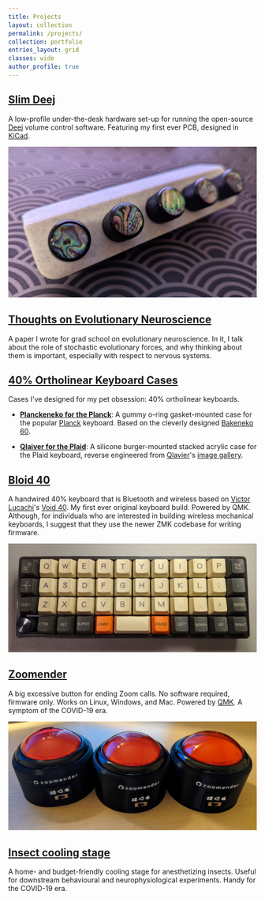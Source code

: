 ```yaml
---
title: Projects
layout: collection
permalink: /projects/
collection: portfolio
entries_layout: grid
classes: wide
author_profile: true
---
```


## [Slim Deej](https://github.com/hanhanhan-kim/slim_deej)
A low-profile under-the-desk hardware set-up for running the open-source [Deej](https://github.com/omriharel/deej) volume control software. Featuring my first ever PCB, designed in [KiCad](https://www.kicad.org/). 

![slim deej](/assets/images/projects/slim_deej.jpg)

## [Thoughts on Evolutionary Neuroscience](https://github.com/hanhanhan-kim/neuroevo_paper)
A paper I wrote for grad school on evolutionary neuroscience. In it, I talk about the role of stochastic evolutionary forces, and why thinking about them is important, especially with respect to nervous systems. 

## [40% Ortholinear Keyboard Cases]()

Cases I've designed for my pet obsession: 40% ortholinear keyboards. 
- **[Planckeneko for the Planck]()**: A gummy o-ring gasket-mounted case for the popular [Planck](https://olkb.com/collections/planck) keyboard. Based on the cleverly designed [Bakeneko 60](https://github.com/kkatano/bakeneko-60). 

- **[Qlaiver for the Plaid]()**: A silicone burger-mounted stacked acrylic case for the Plaid keyboard, reverse engineered from [Qlavier](https://twitter.com/qlavier)'s [image gallery](https://imgur.com/a/e2AHRcN). 

## [Bloid 40]((https://github.com/hanhanhan-kim/bloid40))
A handwired 40% keyboard that is Bluetooth and wireless based on [Victor Lucachi](https://victorlucachi.ro/)'s [Void 40](https://victorlucachi.ro/projects/void40/). My first ever original keyboard build. Powered by QMK. Although, for individuals who are interested in building wireless mechanical keyboards, I suggest that they use the newer ZMK codebase for writing firmware. 

![](/assets/images/projects/bloid40.jpg)

## [Zoomender](https://github.com/hanhanhan-kim/zoomender)

A big excessive button for ending Zoom calls. No software required, firmware only. Works on Linux, Windows, and Mac. Powered by [QMK](https://qmk.fm/). A symptom of the COVID-19 era. 

![](/assets/images/projects/zoomender.jpg)

## [Insect cooling stage](https://github.com/hanhanhan-kim/cold_stage)

A home- and budget-friendly cooling stage for anesthetizing insects. Useful for downstream behavioural and neurophysiological experiments. Handy for the COVID-19 era. 